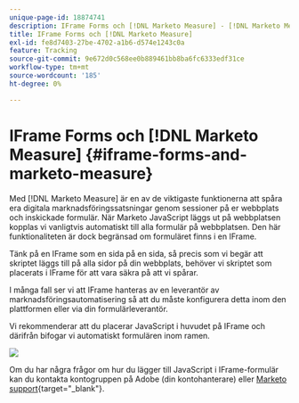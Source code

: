 ```yaml
---
unique-page-id: 18874741
description: IFrame Forms och [!DNL Marketo Measure] - [!DNL Marketo Measure]
title: IFrame Forms och [!DNL Marketo Measure]
exl-id: fe8d7403-27be-4702-a1b6-d574e1243c0a
feature: Tracking
source-git-commit: 9e672d0c568ee0b889461bb8ba6fc6333edf31ce
workflow-type: tm+mt
source-wordcount: '185'
ht-degree: 0%

---
```


# IFrame Forms och [!DNL Marketo Measure] {#iframe-forms-and-marketo-measure}

Med [!DNL Marketo Measure] är en av de viktigaste funktionerna att spåra era digitala marknadsföringssatsningar genom sessioner på er webbplats och inskickade formulär. När Marketo JavaScript läggs ut på webbplatsen kopplas vi vanligtvis automatiskt till alla formulär på webbplatsen. Den här funktionaliteten är dock begränsad om formuläret finns i en IFrame.

Tänk på en IFrame som en sida på en sida, så precis som vi begär att skriptet läggs till på alla sidor på din webbplats, behöver vi skriptet som placerats i IFrame för att vara säkra på att vi spårar.

I många fall ser vi att IFrame hanteras av en leverantör av marknadsföringsautomatisering så att du måste konfigurera detta inom den plattformen eller via din formulärleverantör.

Vi rekommenderar att du placerar JavaScript i huvudet på IFrame och därifrån bifogar vi automatiskt formulären inom ramen.

![](assets/1-1.png)

Om du har några frågor om hur du lägger till JavaScript i IFrame-formulär kan du kontakta kontogruppen på Adobe (din kontohanterare) eller [Marketo support](https://nation.marketo.com/t5/support/ct-p/Support){target="_blank"}.
